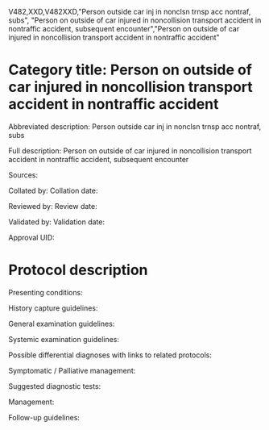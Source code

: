 V482,XXD,V482XXD,"Person outside car inj in nonclsn trnsp acc nontraf, subs", "Person on outside of car injured in noncollision transport accident in nontraffic accident, subsequent encounter","Person on outside of car injured in noncollision transport accident in nontraffic accident"
# Category title: Person on outside of car injured in noncollision transport accident in nontraffic accident

Abbreviated description: Person outside car inj in nonclsn trnsp acc nontraf, subs

Full description: Person on outside of car injured in noncollision transport accident in nontraffic accident, subsequent encounter

Sources:

Collated by:
Collation date:

Reviewed by:
Review date:

Validated by:
Validation date:

Approval UID:

# Protocol description

Presenting conditions:

History capture guidelines:

General examination guidelines:

Systemic examination guidelines:

Possible differential diagnoses with links to related protocols:

Symptomatic / Palliative management:

Suggested diagnostic tests:

Management:

Follow-up guidelines:
